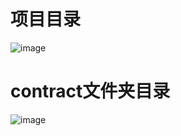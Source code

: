 # 项目目录
![image](https://user-images.githubusercontent.com/44292124/190975387-eff3048b-51c9-4737-b7cf-4bd38c27b4b5.png)

# contract文件夹目录
![image](https://user-images.githubusercontent.com/44292124/190974982-f8d8c7a5-cb5d-42df-9901-ca285406e280.png)
